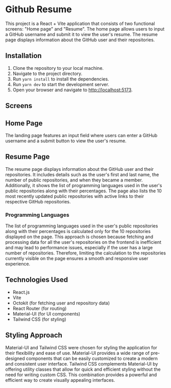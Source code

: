 # Github Resume

This project is a React + Vite application that consists of two functional screens: "Home page" and "Resume". The home page allows users to input a GitHub username and submit it to view the user's resume. The resume page displays information about the GitHub user and their repositories.

## Installation

1. Clone the repository to your local machine.
2. Navigate to the project directory.
3. Run `yarn install` to install the dependencies.
4. Run `yarn dev` to start the development server.
5. Open your browser and navigate to [http://localhost:5173](http://localhost:5173).

## Screens

## Home Page

The landing page features an input field where users can enter a GitHub username and a submit button to view the user's resume.

## Resume Page

The resume page displays information about the GitHub user and their repositories. It includes details such as the user's first and last name, the number of public repositories, and when they became a member. Additionally, it shows the list of programming languages used in the user's public repositories along with their percentages. The page also lists the 10 most recently updated public repositories with active links to their respective GitHub repositories.

### Programming Languages

The list of programming languages used in the user's public repositories along with their percentages is calculated only for the 10 repositories displayed on the page. This approach is chosen because fetching and processing data for all the user's repositories on the frontend is inefficient and may lead to performance issues, especially if the user has a large number of repositories. Therefore, limiting the calculation to the repositories currently visible on the page ensures a smooth and responsive user experience.

## Technologies Used

-   React.js
-   Vite
-   Octokit (for fetching user and repository data)
-   React Router (for routing)
-   Material-UI (for UI components)
-   Tailwind CSS (for styling)

## Styling Approach

Material-UI and Tailwind CSS were chosen for styling the application for their flexibility and ease of use. Material-UI provides a wide range of pre-designed components that can be easily customized to create a modern and consistent user interface. Tailwind CSS complements Material-UI by offering utility classes that allow for quick and efficient styling without the need for writing custom CSS. This combination provides a powerful and efficient way to create visually appealing interfaces.
